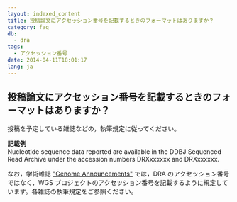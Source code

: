 ```yaml
---
layout: indexed_content
title: 投稿論文にアクセッション番号を記載するときのフォーマットはありますか？
category: faq
db:
  - dra
tags: 
  - アクセッション番号
date: 2014-04-11T18:01:17
lang: ja
---
```


## 投稿論文にアクセッション番号を記載するときのフォーマットはありますか？

<html>
<p>投稿を予定している雑誌などの，執筆規定に従ってください。</p><b>記載例</b><br> Nucleotide sequence data reported are available in the DDBJ Sequenced Read Archive under the accession numbers DRXxxxxxx and DRXxxxxxx.
<p>なお，学術雑誌 <a href="http://genomea.asm.org/site/misc/journal-ita_org.xhtml#link01">"Genome Announcements"</a> では，DRA のアクセッション番号ではなく，WGS プロジェクトのアクセッション番号を記載するように規定しています。各雑誌の執筆規定をご参照ください。</p>
</html>